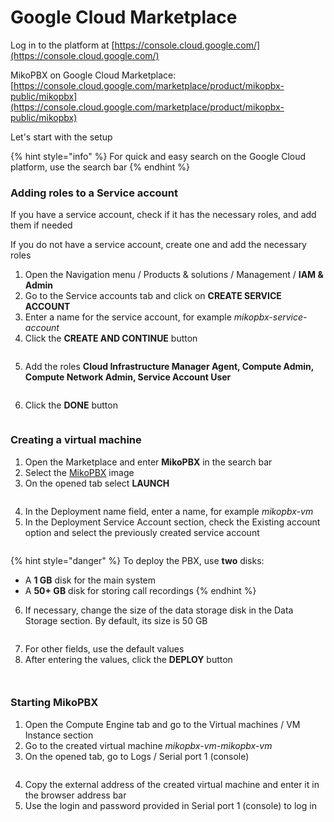 # Google Cloud Marketplace

Log in to the platform at [https://console.cloud.google.com/](https://console.cloud.google.com/)

MikoPBX on Google Cloud Marketplace: [https://console.cloud.google.com/marketplace/product/mikopbx-public/mikopbx](https://console.cloud.google.com/marketplace/product/mikopbx-public/mikopbx)

Let's start with the setup

{% hint style="info" %}
For quick and easy search on the Google Cloud platform, use the search bar
{% endhint %}

### Adding roles to a Service account

If you have a service account, check if it has the necessary roles, and add them if needed

If you do not have a service account, create one and add the necessary roles

1. Open the Navigation menu / Products & solutions / Management / **IAM & Admin**
2. Go to the Service accounts tab and click on **CREATE SERVICE ACCOUNT**
3. Enter a name for the service account, for example _mikopbx-service-account_
4. Click the **CREATE AND CONTINUE** button

<figure><img src="../../../.gitbook/assets/MikoPBXGoogleCloudInstallation_1.png" alt=""><figcaption></figcaption></figure>

5. Add the roles **Cloud Infrastructure Manager Agent, Compute Admin, Compute Network Admin, Service Account User**

<figure><img src="../../../.gitbook/assets/MikoPBXGoogleCloudInstallation_2.png" alt=""><figcaption></figcaption></figure>

6. Click the **DONE** button

<figure><img src="../../../.gitbook/assets/MikoPBXGoogleCloudInstallation_4.png" alt=""><figcaption></figcaption></figure>

### Creating a virtual machine

1. Open the Marketplace and enter **MikoPBX** in the search bar
2. Select the [MikoPBX](https://console.cloud.google.com/marketplace/product/mikopbx-public/mikopbx) image
3. On the opened tab select **LAUNCH**

<figure><img src="../../../.gitbook/assets/MikoPBXGoogleCloudInstallation_5.png" alt=""><figcaption></figcaption></figure>

4. In the Deployment name field, enter a name, for example _mikopbx-vm_
5. In the Deployment Service Account section, check the Existing account option and select the previously created service account

<figure><img src="../../../.gitbook/assets/MikoPBXGoogleCloudInstallation_7.png" alt=""><figcaption></figcaption></figure>

{% hint style="danger" %}
To deploy the PBX, use **two** disks:

* A **1 GB** disk for the main system
* A **50+ GB** disk for storing call recordings
{% endhint %}

6. If necessary, change the size of the data storage disk in the Data Storage section. By default, its size is 50 GB

<figure><img src="../../../.gitbook/assets/MikoPBXGoogleCloudInstallation_8.png" alt=""><figcaption></figcaption></figure>

7. For other fields, use the default values
8. After entering the values, click the **DEPLOY** button

<figure><img src="../../../.gitbook/assets/MikoPBXGoogleCloudInstallation_9.png" alt=""><figcaption></figcaption></figure>

<figure><img src="../../../.gitbook/assets/MikoPBXGoogleCloudInstallation_10.png" alt=""><figcaption></figcaption></figure>

### Starting MikoPBX

1. Open the Compute Engine tab and go to the Virtual machines / VM Instance section
2. Go to the created virtual machine _mikopbx-vm-mikopbx-vm_
3. On the opened tab, go to Logs / Serial port 1 (console)

<figure><img src="../../../.gitbook/assets/MikoPBXGoogleCloudInstallation_12.png" alt=""><figcaption></figcaption></figure>

4. Copy the external address of the created virtual machine and enter it in the browser address bar
5. Use the login and password provided in Serial port 1 (console) to log in

<figure><img src="../../../.gitbook/assets/MikoPBXGoogleCloudInstallation_14.png" alt=""><figcaption></figcaption></figure>
